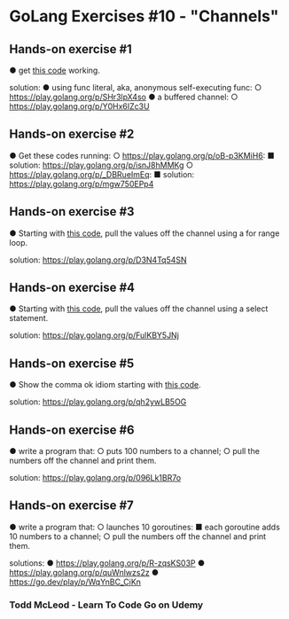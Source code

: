 # GoLang Exercises #10 - "Channels"

## Hands-on exercise #1
  ● get [this code](https://play.golang.org/p/j-EA6003P0) working.

  solution:
    ● using func literal, aka, anonymous self-executing func:
      ○ https://play.golang.org/p/SHr3lpX4so
    ● a buffered channel:
      ○ https://play.golang.org/p/Y0Hx6IZc3U

## Hands-on exercise #2
  ● Get these codes running:
    ○ https://play.golang.org/p/oB-p3KMiH6:
      ■ solution: https://play.golang.org/p/isnJ8hMMKg
    ○ https://play.golang.org/p/_DBRueImEq:
      ■ solution: https://play.golang.org/p/mgw750EPp4

## Hands-on exercise #3
  ● Starting with [this code](https://play.golang.org/p/sfyu4Is3FG), pull the values off the channel using a for range loop.

  solution: https://play.golang.org/p/D3N4Tq54SN

## Hands-on exercise #4
  ● Starting with [this code](https://play.golang.org/p/MvL6uamrJP), pull the values off the channel using a select statement.

  solution: https://play.golang.org/p/FulKBY5JNj

## Hands-on exercise #5
  ● Show the comma ok idiom starting with [this code](https://play.golang.org/p/YHOMV9NYKK).

  solution: https://play.golang.org/p/qh2ywLB5OG

## Hands-on exercise #6
  ● write a program that:
    ○ puts 100 numbers to a channel;
    ○ pull the numbers off the channel and print them.

  solution: https://play.golang.org/p/096Lk1BR7o

## Hands-on exercise #7
  ● write a program that:
    ○ launches 10 goroutines:
      ■ each goroutine adds 10 numbers to a channel;
    ○ pull the numbers off the channel and print them.

  solutions:
    ● https://play.golang.org/p/R-zqsKS03P
    ● https://play.golang.org/p/quWnlwzs2z
    ● https://go.dev/play/p/WqYnBC_CiKn

### Todd McLeod - Learn To Code Go on Udemy
